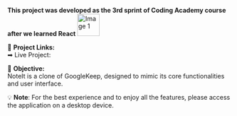**This project was developed as the 3rd sprint of Coding Academy course after we learned React**
<img src="https://github.com/user-attachments/assets/4fff3359-0789-41b6-b496-92f8245851ac" alt="Image 1" height="50px">


🔗 **Project Links:**  
➡ Live Project:  


🎯 **Objective:**  
NoteIt is a clone of GoogleKeep, designed to mimic its core functionalities and user interface.  

💡 **Note**: For the best experience and to enjoy all the features, please access the application on a desktop device.

